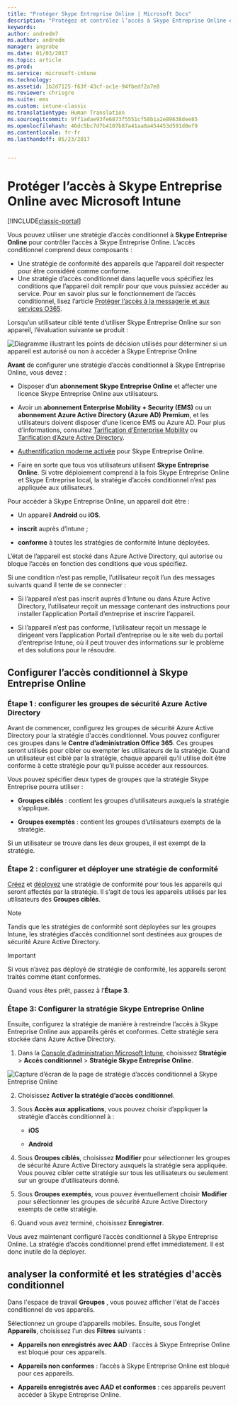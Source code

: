 ```yaml
---
title: "Protéger Skype Entreprise Online | Microsoft Docs"
description: "Protégez et contrôlez l’accès à Skype Entreprise Online en utilisant l’accès conditionnel."
keywords: 
author: andredm7
ms.author: andredm
manager: angrobe
ms.date: 01/03/2017
ms.topic: article
ms.prod: 
ms.service: microsoft-intune
ms.technology: 
ms.assetid: 1b2d7125-f63f-43cf-ac1e-94fbedf2a7e8
ms.reviewer: chrisgre
ms.suite: ems
ms.custom: intune-classic
ms.translationtype: Human Translation
ms.sourcegitcommit: 9ff1adae93fe6873f5551cf58b1a2e89638dee85
ms.openlocfilehash: 46dc5bc7d7b4107b87a41aa8a454453d591d0ef9
ms.contentlocale: fr-fr
ms.lasthandoff: 05/23/2017


---
```


# <a name="protect-access-to-skype-for-business-online-with-microsoft-intune"></a>Protéger l’accès à Skype Entreprise Online avec Microsoft Intune

[!INCLUDE[classic-portal](../includes/classic-portal.md)]

Vous pouvez utiliser une stratégie d’accès conditionnel à **Skype Entreprise Online** pour contrôler l’accès à Skype Entreprise Online.
L’accès conditionnel comprend deux composants :
- Une stratégie de conformité des appareils que l’appareil doit respecter pour être considéré comme conforme.
- Une stratégie d’accès conditionnel dans laquelle vous spécifiez les conditions que l’appareil doit remplir pour que vous puissiez accéder au service.
Pour en savoir plus sur le fonctionnement de l’accès conditionnel, lisez l’article [Protéger l’accès à la messagerie et aux services O365](restrict-access-to-email-and-o365-services-with-microsoft-intune.md).

Lorsqu’un utilisateur ciblé tente d’utiliser Skype Entreprise Online sur son appareil, l’évaluation suivante se produit :

![Diagramme illustrant les points de décision utilisés pour déterminer si un appareil est autorisé ou non à accéder à Skype Entreprise Online](../media/ConditionalAccess_SkypeforBusiness.png)

**Avant** de configurer une stratégie d’accès conditionnel à Skype Entreprise Online, vous devez :
- Disposer d’un **abonnement Skype Entreprise Online** et affecter une licence Skype Entreprise Online aux utilisateurs.
- Avoir un **abonnement Enterprise Mobility + Security (EMS)** ou un **abonnement Azure Active Directory (Azure AD) Premium**, et les utilisateurs doivent disposer d’une licence EMS ou Azure AD. Pour plus d’informations, consultez [Tarification d’Enterprise Mobility](https://www.microsoft.com/cloud-platform/enterprise-mobility-pricing) ou [Tarification d’Azure Active Directory](https://azure.microsoft.com/pricing/details/active-directory/).

-   [Authentification moderne activée](/intune-classic/deploy-use/restrict-access-to-skype-for-business-online-with-microsoft-intune) pour Skype Entreprise Online.
-  Faire en sorte que tous vos utilisateurs utilisent **Skype Entreprise Online**. Si votre déploiement comprend à la fois Skype Entreprise Online et Skype Entreprise local, la stratégie d’accès conditionnel n’est pas appliquée aux utilisateurs.

Pour accéder à Skype Entreprise Online, un appareil doit être :

-   Un appareil **Android** ou **iOS**.

-   **inscrit** auprès d’Intune ;

-   **conforme** à toutes les stratégies de conformité Intune déployées.


L’état de l’appareil est stocké dans Azure Active Directory, qui autorise ou bloque l’accès en fonction des conditions que vous spécifiez.

Si une condition n’est pas remplie, l’utilisateur reçoit l’un des messages suivants quand il tente de se connecter :

-   Si l’appareil n’est pas inscrit auprès d’Intune ou dans Azure Active Directory, l’utilisateur reçoit un message contenant des instructions pour installer l’application Portail d’entreprise et inscrire l’appareil.

-   Si l’appareil n’est pas conforme, l’utilisateur reçoit un message le dirigeant vers l’application Portail d’entreprise ou le site web du portail d’entreprise Intune, où il peut trouver des informations sur le problème et des solutions pour le résoudre.

## <a name="configure-conditional-access-for-skype-for-business-online"></a>Configurer l’accès conditionnel à Skype Entreprise Online

### <a name="step-1-configure-azure-active-directory-security-groups"></a>Étape 1 : configurer les groupes de sécurité Azure Active Directory
Avant de commencer, configurez les groupes de sécurité Azure Active Directory pour la stratégie d'accès conditionnel. Vous pouvez configurer ces groupes dans le **Centre d’administration Office 365**. Ces groupes seront utilisés pour cibler ou exempter les utilisateurs de la stratégie. Quand un utilisateur est ciblé par la stratégie, chaque appareil qu’il utilise doit être conforme à cette stratégie pour qu’il puisse accéder aux ressources.

Vous pouvez spécifier deux types de groupes que la stratégie Skype Entreprise pourra utiliser :

-   **Groupes ciblés** : contient les groupes d’utilisateurs auxquels la stratégie s’applique.

-   **Groupes exemptés** : contient les groupes d’utilisateurs exempts de la stratégie.

Si un utilisateur se trouve dans les deux groupes, il est exempt de la stratégie.

### <a name="step-2-configure-and-deploy-a-compliance-policy"></a>Étape 2 : configurer et déployer une stratégie de conformité
[Créez](create-a-device-compliance-policy-in-microsoft-intune.md) et [déployez](deploy-and-monitor-a-device-compliance-policy-in-microsoft-intune.md) une stratégie de conformité pour tous les appareils qui seront affectés par la stratégie. Il s’agit de tous les appareils utilisés par les utilisateurs des **Groupes ciblés**.

> [!NOTE]
> Tandis que les stratégies de conformité sont déployées sur les groupes Intune, les stratégies d’accès conditionnel sont destinées aux groupes de sécurité Azure Active Directory.


> [!IMPORTANT]
> Si vous n’avez pas déployé de stratégie de conformité, les appareils seront traités comme étant conformes.

Quand vous êtes prêt, passez à l’**Étape 3**.

### <a name="step-3-configure-the-skype-for-business-online-policy"></a>Étape 3: Configurer la stratégie Skype Entreprise Online
Ensuite, configurez la stratégie de manière à restreindre l’accès à Skype Entreprise Online aux appareils gérés et conformes. Cette stratégie sera stockée dans Azure Active Directory.

1.  Dans la [Console d’administration Microsoft Intune](https://manage.microsoft.com), choisissez **Stratégie** > **Accès conditionnel** > **Stratégie Skype Entreprise Online**.

  ![Capture d’écran de la page de stratégie d’accès conditionnel à Skype Entreprise Online](./media/conditional_access_SFBPolicy.png)

2.  Choisissez **Activer la stratégie d’accès conditionnel**.

3.  Sous **Accès aux applications**, vous pouvez choisir d’appliquer la stratégie d’accès conditionnel à :

    -   **iOS**

    -   **Android**

4.  Sous **Groupes ciblés**, choisissez **Modifier** pour sélectionner les groupes de sécurité Azure Active Directory auxquels la stratégie sera appliquée. Vous pouvez cibler cette stratégie sur tous les utilisateurs ou seulement sur un groupe d’utilisateurs donné.

5.  Sous **Groupes exemptés**, vous pouvez éventuellement choisir **Modifier** pour sélectionner les groupes de sécurité Azure Active Directory exempts de cette stratégie.

6.  Quand vous avez terminé, choisissez **Enregistrer**.

Vous avez maintenant configuré l’accès conditionnel à Skype Entreprise Online. La stratégie d’accès conditionnel prend effet immédiatement. Il est donc inutile de la déployer.


## <a name="monitor-the-compliance-and-conditional-access-policies"></a>analyser la conformité et les stratégies d'accès conditionnel
Dans l'espace de travail **Groupes** , vous pouvez afficher l'état de l'accès conditionnel de vos appareils.

Sélectionnez un groupe d’appareils mobiles. Ensuite, sous l’onglet **Appareils**, choisissez l’un des **Filtres** suivants :

* **Appareils non enregistrés avec AAD** : l’accès à Skype Entreprise Online est bloqué pour ces appareils.

* **Appareils non conformes** : l’accès à Skype Entreprise Online est bloqué pour ces appareils.

* **Appareils enregistrés avec AAD et conformes** : ces appareils peuvent accéder à Skype Entreprise Online.

